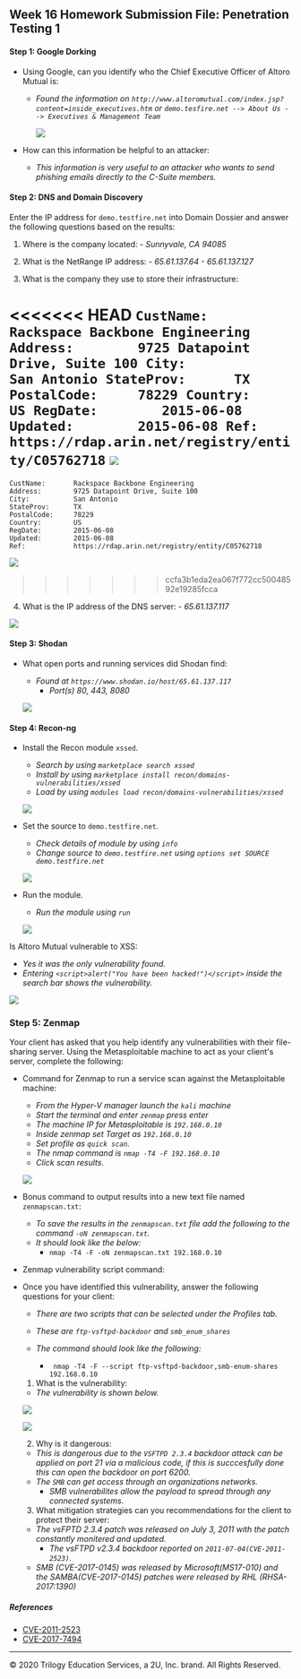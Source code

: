 ## Week 16 Homework Submission File: Penetration Testing 1

#### Step 1: Google Dorking


- Using Google, can you identify who the Chief Executive Officer of Altoro Mutual is:
  - _Found the information on `http://www.altoromutual.com/index.jsp?content=inside_executives.htm` or `demo.tesfire.net --> About Us --> Executives & Management Team`_

    ![](Images/CEO_Info.png)

- How can this information be helpful to an attacker:
  - _This information is very useful to an attacker who wants to send phishing emails directly to the C-Suite members._

#### Step 2: DNS and Domain Discovery

Enter the IP address for `demo.testfire.net` into Domain Dossier and answer the following questions based on the results:

  1. Where is the company located: 
    - _Sunnyvale, CA 94085_

  2. What is the NetRange IP address:
    - _65.61.137.64 - 65.61.137.127_

  3. What is the company they use to store their infrastructure:
    
<<<<<<< HEAD
    ```
    CustName:       Rackspace Backbone Engineering
    Address:        9725 Datapoint Drive, Suite 100
    City:           San Antonio
    StateProv:      TX
    PostalCode:     78229
    Country:        US
    RegDate:        2015-06-08
    Updated:        2015-06-08
    Ref:            https://rdap.arin.net/registry/entity/C05762718
    ```
    ![](Images/server_storage_info.png)
=======
```
CustName:       Rackspace Backbone Engineering
Address:        9725 Datapoint Drive, Suite 100
City:           San Antonio
StateProv:      TX
PostalCode:     78229
Country:        US
RegDate:        2015-06-08
Updated:        2015-06-08
Ref:            https://rdap.arin.net/registry/entity/C05762718
```
   ![](Images/server_storage_info.png)
>>>>>>> ccfa3b1eda2ea067f772cc50048592e19285fcca


  4. What is the IP address of the DNS server:
    - _65.61.137.117_

   ![](Images/DNS_server.png)

#### Step 3: Shodan

- What open ports and running services did Shodan find:
  - _Found at `https://www.shodan.io/host/65.61.137.117`_
    - _Port(s) 80, 443, 8080_

  ![](Images/shodan_info.png)

#### Step 4: Recon-ng

- Install the Recon module `xssed`. 
  - _Search by using `marketplace search xssed`_
  - _Install by using `marketplace install recon/domains-vulnerabilities/xssed`_
  - _Load by using `modules load recon/domains-vulnerabilities/xssed`_

  ![](Images/install_recon_module.png)

- Set the source to `demo.testfire.net`. 
  - _Check details of module by using `info`_
  - _Change source to `demo.testfire.net` using `options set SOURCE demo.testfire.net`_

  ![](Images/set_source.png)

- Run the module.
  - _Run the module using `run`_

  ![](Images/run_module.png)

Is Altoro Mutual vulnerable to XSS: 
  - _Yes it was the only vulnerability found._
  - _Entering `<script>alert("You have been hacked!")</script>` inside the search bar shows the vulnerability._

  ![](Images/hacked_alert.png)

### Step 5: Zenmap

Your client has asked that you help identify any vulnerabilities with their file-sharing server. Using the Metasploitable machine to act as your client's server, complete the following:

- Command for Zenmap to run a service scan against the Metasploitable machine: 
  - _From the Hyper-V manager launch the `kali` machine_
  - _Start the terminal and enter `zenmap` press enter_
  - _The machine IP for Metasploitable is `192.168.0.10`_
  - _Inside zenmap set Target as `192.168.0.10`_
  - _Set profile as `quick scan`._
  - _The nmap command is `nmap -T4 -F 192.168.0.10`_
  - _Click scan results._
 
  ![](Images/zenmap.png)

- Bonus command to output results into a new text file named `zenmapscan.txt`:
  - _To save the results in the `zenmapscan.txt` file add the following to the command `-oN zenmapscan.txt`._
  - _It should look like the below:_
    - `nmap -T4 -F -oN zenmapscan.txt 192.168.0.10`

- Zenmap vulnerability script command: 

- Once you have identified this vulnerability, answer the following questions for your client:
  - _There are two scripts that can be selected under the Profiles tab._
  - _These are `ftp-vsftpd-backdoor` and `smb_enum_shares`_

  - _The command should look like the following:_
    - ` nmap -T4 -F --script ftp-vsftpd-backdoor,smb-enum-shares 192.168.0.10`

  1. What is the vulnerability:
    - _The vulnerability is shown below._

    ![](Images/backdoor.png)

    ![](Images/backdoor_2.png)
  
  2. Why is it dangerous:
    - _This is dangerous due to the `VSFTPD 2.3.4` backdoor attack can be applied on port 21 via a malicious code, if this is succcesfully done this can open the backdoor on port 6200._
    - _The `SMB` can get access through an organizations networks._
      - _SMB vulnerabilites allow the payload to spread through any connected systems._

  3. What mitigation strategies can you recommendations for the client to protect their server:
    - _The vsFPTD 2.3.4 patch was released on July 3, 2011 with the patch constantly monitered and updated._
      - _The vsFTPD v2.3.4 backdoor reported on `2011-07-04(CVE-2011-2523)`._
    - _SMB (CVE-2017-0145) was released by Microsoft(MS17-010) and the SAMBA(CVE-2017-0145) patches were released by RHL (RHSA-2017:1390)_


##### References
- [CVE-2011-2523](https://nvd.nist.gov/vuln/detail/CVE-2011-2523)
- [CVE-2017-7494](https://access.redhat.com/security/cve/cve-2017-7494)

---
© 2020 Trilogy Education Services, a 2U, Inc. brand. All Rights Reserved.  

